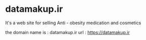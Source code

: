 # datamakup.ir
It's a web site for selling Anti - obesity medication and cosmetics

the domain name is : datamakup.ir
url : https://datamakup.ir

